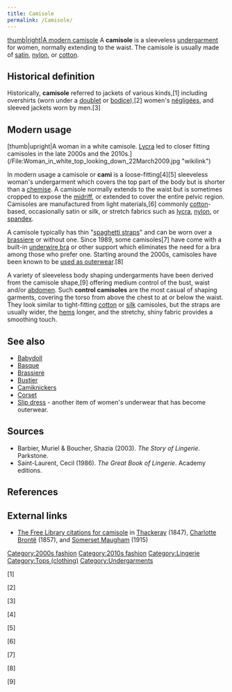 ```yaml
---
title: Camisole
permalink: /Camisole/
---
```


[thumb\|right\|A modern camisole](/File:Whitecamisole.jpg "wikilink") A
**camisole** is a sleeveless [undergarment](/undergarment "wikilink")
for women, normally extending to the waist. The camisole is usually made
of [satin](/satin "wikilink"), [nylon](/nylon "wikilink"), or
[cotton](/cotton "wikilink").

## Historical definition

Historically, **camisole** referred to jackets of various kinds,[1]
including overshirts (worn under a
[doublet](/Doublet_(clothing) "wikilink") or
[bodice](/bodice "wikilink")),[2] women's
[négligées](/Negligee "wikilink"), and sleeved jackets worn by men.[3]

## Modern usage

[thumb\|upright\|A woman in a white camisole. [Lycra](Lycra "wikilink")
led to closer fitting camisoles in the late 2000s and the
2010s.](/File:Woman_in_white_top_looking_down_22March2009.jpg "wikilink")

In modern usage a camisole or **cami** is a loose-fitting[4][5]
sleeveless woman's undergarment which covers the top part of the body
but is shorter than a
[chemise](/Chemise#Modern_usage_of_the_term "wikilink"). A camisole
normally extends to the waist but is sometimes cropped to expose the
[midriff](/midriff "wikilink"), or extended to cover the entire pelvic
region. Camisoles are manufactured from light materials,[6] commonly
[cotton](/cotton "wikilink")-based, occasionally satin or silk, or
stretch fabrics such as [lycra](/lycra "wikilink"),
[nylon](/nylon "wikilink"), or [spandex](/spandex "wikilink").

A camisole typically has thin "[spaghetti
straps](/spaghetti_strap "wikilink")" and can be worn over a
[brassiere](/brassiere "wikilink") or without one. Since 1989, some
camisoles[7] have come with a built-in [underwire
bra](/underwire_bra "wikilink") or other support which eliminates the
need for a bra among those who prefer one. Starting around the 2000s,
camisoles have been known to be [used as
outerwear](/Underwear_as_outerwear "wikilink").[8]

A variety of sleeveless body shaping undergarments have been derived
from the camisole shape,[9] offering medium control of the bust, waist
and/or [abdomen](/Human_abdomen "wikilink"). Such **control camisoles**
are the most casual of shaping garments, covering the torso from above
the chest to at or below the waist. They look similar to tight-fitting
[cotton](/cotton "wikilink") or [silk](/silk "wikilink") camisoles, but
the straps are usually wider, the [hems](/hem "wikilink") longer, and
the stretchy, shiny fabric provides a smoothing touch.

## See also

-   [Babydoll](/Babydoll "wikilink")
-   [Basque](/Basque_(clothing) "wikilink")
-   [Brassiere](/Brassiere "wikilink")
-   [Bustier](/Bustier "wikilink")
-   [Camiknickers](/Camiknickers "wikilink")
-   [Corset](/Corset "wikilink")
-   [Slip dress](/Slip_dress "wikilink") - another item of women's
    underwear that has become outerwear.

## Sources

-   Barbier, Muriel & Boucher, Shazia (2003). *The Story of Lingerie*.
    Parkstone.
-   Saint-Laurent, Cecil (1986). *The Great Book of Lingerie*. Academy
    editions.

## References

## External links

-   [The Free Library citations for
    camisole](http://www.thefreelibrary.com/_/search/Search.aspx?By=0&SearchBy=4&Word=camisole)
    in [Thackeray](/William_Makepeace_Thackeray "wikilink") (1847),
    [Charlotte Brontë](/Charlotte_Brontë "wikilink") (1857), and
    [Somerset Maugham](/William_Somerset_Maugham "wikilink") (1915)

[Category:2000s fashion](/Category:2000s_fashion "wikilink")
[Category:2010s fashion](/Category:2010s_fashion "wikilink")
[Category:Lingerie](/Category:Lingerie "wikilink") [Category:Tops
(clothing)](/Category:Tops_(clothing) "wikilink")
[Category:Undergarments](/Category:Undergarments "wikilink")

[1]

[2]

[3]

[4]

[5]

[6]

[7]

[8]

[9]
